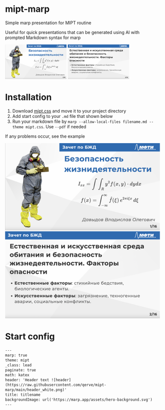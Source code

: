 # mipt-marp
Simple marp presentation for MIPT routine

Useful for quick presentations that can be generated using AI with prompted Markdown syntax for marp

<img src="example/1jpg.png" width="200">
<img src="example/2jpg.png" width="200">

# Installation
1. Download [mipt.css](https://github.com/qerve/mipt-marp/blob/0ba50e01039ef3be55fe9be34920e0dcfad01b50/mipt.css "download") and move it to your project directory
2. Add start config to your `.md` file that shown below
3. Run your markdown file by `marp --allow-local-files filename.md --theme mipt.css`. Use `--pdf` if needed

If any problems occur, see the example

![[1jpg]('example/1jpg.png')](https://raw.githubusercontent.com/qerve/mipt-marp/main/example/1jpg.png)
![[2jpg]('example/2jpg.png')](https://raw.githubusercontent.com/qerve/mipt-marp/main/example/2jpg.png)

# Start config
```
---
marp: true
theme: mipt
_class: lead
paginate: true
math: katex
header: 'Header text ![header](https://raw.githubusercontent.com/qerve/mipt-marp/main/header_white.png)'
title: titlename
backgroundImage: url('https://marp.app/assets/hero-background.svg')
---
```
